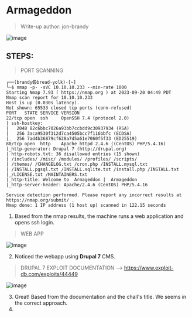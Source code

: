 # Armageddon
> Write-up author: jon-brandy

![image](https://github.com/jon-brandy/hackthebox/assets/70703371/c0898996-3c1f-46ef-a4dd-fcb8960b6b3f)

## STEPS:
> PORT SCANNING

```
┌──(brandy㉿bread-yolk)-[~]
└─$ nmap -p- -sVC 10.10.10.233 --min-rate 1000       
Starting Nmap 7.93 ( https://nmap.org ) at 2023-09-20 04:49 PDT
Nmap scan report for 10.10.10.233
Host is up (0.030s latency).
Not shown: 65533 closed tcp ports (conn-refused)
PORT   STATE SERVICE VERSION
22/tcp open  ssh     OpenSSH 7.4 (protocol 2.0)
| ssh-hostkey: 
|   2048 82c6bbc7026a93bb7ccbdd9c30937934 (RSA)
|   256 3aca9530f312d7ca4505bcc7f116bbfc (ECDSA)
|_  256 7ad4b36879cf628a7d5a61e7060f5f33 (ED25519)
80/tcp open  http    Apache httpd 2.4.6 ((CentOS) PHP/5.4.16)
|_http-generator: Drupal 7 (http://drupal.org)
| http-robots.txt: 36 disallowed entries (15 shown)
| /includes/ /misc/ /modules/ /profiles/ /scripts/ 
| /themes/ /CHANGELOG.txt /cron.php /INSTALL.mysql.txt 
| /INSTALL.pgsql.txt /INSTALL.sqlite.txt /install.php /INSTALL.txt 
|_/LICENSE.txt /MAINTAINERS.txt
|_http-title: Welcome to  Armageddon |  Armageddon
|_http-server-header: Apache/2.4.6 (CentOS) PHP/5.4.16

Service detection performed. Please report any incorrect results at https://nmap.org/submit/ .
Nmap done: 1 IP address (1 host up) scanned in 122.15 seconds
```

1. Based from the nmap results, the machine runs a web application and opens ssh login.

> WEB APP

![image](https://github.com/jon-brandy/hackthebox/assets/70703371/8338bf80-93a6-4b1e-a6fe-1f141d0fba93)


2. Noticed the webapp using **Drupal 7** CMS.

> DRUPAL 7 EXPLOIT DOCUMENTATION --> https://www.exploit-db.com/exploits/44449

![image](https://github.com/jon-brandy/hackthebox/assets/70703371/70860b11-e9cc-4653-bab6-ebb1f17e8230)


3. Great! Based from the documentation and the chall's title. We seems in the correct approach.
4. 


